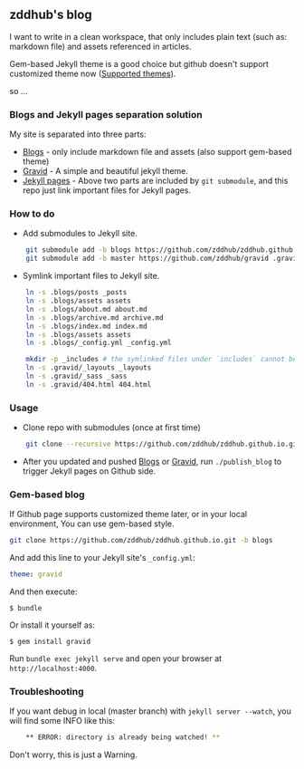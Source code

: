 zddhub's blog
-------------

I want to write in a clean workspace, that only includes plain text (such as: markdown file) and assets referenced in articles.

Gem-based Jekyll theme is a good choice but github doesn't support customized theme now ([Supported themes](https://pages.github.com/themes/)).

so ...


### Blogs and Jekyll pages separation solution

My site is separated into three parts:

- [Blogs](https://github.com/zddhub/zddhub.github.io/tree/blogs) - only include markdown file and assets (also support gem-based theme)
- [Gravid](https://github.com/zddhub/gravid) - A simple and beautiful jekyll theme.
- [Jekyll pages](https://github.com/zddhub/zddhub.github.io/tree/master) - Above two parts are included by `git submodule`, and this repo just link important files for Jekyll pages.


### How to do

* Add submodules to Jekyll site.

```sh
    git submodule add -b blogs https://github.com/zddhub/zddhub.github.io .blogs
    git submodule add -b master https://github.com/zddhub/gravid .gravid
```

* Symlink important files to Jekyll site.

```sh
    ln -s .blogs/posts _posts
    ln -s .blogs/assets assets
    ln -s .blogs/about.md about.md
    ln -s .blogs/archive.md archive.md
    ln -s .blogs/index.md index.md
    ln -s .blogs/assets assets
    ln -s .blogs/_config.yml _config.yml

    mkdir -p _includes # the symlinked files under `includes` cannot be used.
    ln -s .gravid/_layouts _layouts
    ln -s .gravid/_sass _sass
    ln -s .gravid/404.html 404.html
```


### Usage

* Clone repo with submodules (once at first time)

```sh
    git clone --recursive https://github.com/zddhub/zddhub.github.io.git
```

* After you updated and pushed [Blogs](https://github.com/zddhub/zddhub.github.io/tree/blogs) or [Gravid](https://github.com/zddhub/gravid), run `./publish_blog` to trigger Jekyll pages on Github side.


### Gem-based blog

If Github page supports customized theme later, or in your local environment, You can use gem-based style.

```sh
git clone https://github.com/zddhub/zddhub.github.io.git -b blogs

```

And add this line to your Jekyll site's `_config.yml`:

```yaml
theme: gravid
```

And then execute:

    $ bundle

Or install it yourself as:

    $ gem install gravid

Run `bundle exec jekyll serve` and open your browser at `http://localhost:4000`.


### Troubleshooting

If you want debug in local (master branch) with `jekyll server --watch`, you will find some INFO like this:

```sh
    ** ERROR: directory is already being watched! **
```

Don't worry, this is just a Warning.
